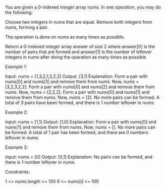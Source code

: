 You are given a 0-indexed integer array nums. In one operation, you may do
the following:


Choose two integers in nums that are equal.
Remove both integers from nums, forming a pair.


The operation is done on nums as many times as possible.

Return a 0-indexed integer array answer of size 2 where answer[0] is the
number of pairs that are formed and answer[1] is the number of leftover
integers in nums after doing the operation as many times as possible.


Example 1:


Input: nums = [1,3,2,1,3,2,2]
Output: [3,1]
Explanation:
Form a pair with nums[0] and nums[3] and remove them from nums. Now, nums =
[3,2,3,2,2].
Form a pair with nums[0] and nums[2] and remove them from nums. Now, nums =
[2,2,2].
Form a pair with nums[0] and nums[1] and remove them from nums. Now, nums =
[2].
No more pairs can be formed. A total of 3 pairs have been formed, and there
is 1 number leftover in nums.


Example 2:


Input: nums = [1,1]
Output: [1,0]
Explanation: Form a pair with nums[0] and nums[1] and remove them from nums.
Now, nums = [].
No more pairs can be formed. A total of 1 pair has been formed, and there are
0 numbers leftover in nums.


Example 3:


Input: nums = [0]
Output: [0,1]
Explanation: No pairs can be formed, and there is 1 number leftover in
nums.



Constraints:


1 <= nums.length <= 100
0 <= nums[i] <= 100




